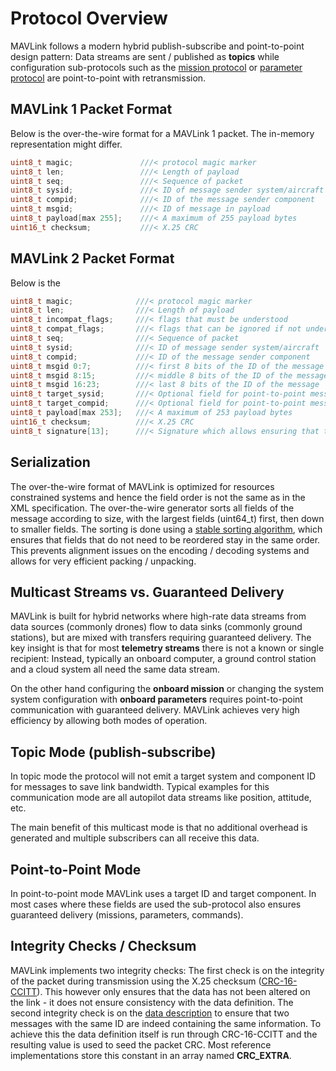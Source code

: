# Protocol Overview

MAVLink follows a modern hybrid publish-subscribe and point-to-point design pattern: Data streams are sent / published as **topics** while configuration sub-protocols such as the [mission protocol](/mission-protocol.md) or [parameter protocol](/parameter-protocol.md) are point-to-point with retransmission.

## MAVLink 1 Packet Format

Below is the over-the-wire format for a MAVLink 1 packet. The in-memory representation might differ.

```C
uint8_t magic;               ///< protocol magic marker
uint8_t len;                 ///< Length of payload
uint8_t seq;                 ///< Sequence of packet
uint8_t sysid;               ///< ID of message sender system/aircraft
uint8_t compid;              ///< ID of the message sender component
uint8_t msgid;               ///< ID of message in payload
uint8_t payload[max 255];    ///< A maximum of 255 payload bytes
uint16_t checksum;           ///< X.25 CRC
```

## MAVLink 2 Packet Format

Below is the

```C
uint8_t magic;              ///< protocol magic marker
uint8_t len;                ///< Length of payload
uint8_t incompat_flags;     ///< flags that must be understood
uint8_t compat_flags;       ///< flags that can be ignored if not understood
uint8_t seq;                ///< Sequence of packet
uint8_t sysid;              ///< ID of message sender system/aircraft
uint8_t compid;             ///< ID of the message sender component
uint8_t msgid 0:7;          ///< first 8 bits of the ID of the message
uint8_t msgid 8:15;         ///< middle 8 bits of the ID of the message
uint8_t msgid 16:23;        ///< last 8 bits of the ID of the message
uint8_t target_sysid;       ///< Optional field for point-to-point messages, used for payload else
uint8_t target_compid;      ///< Optional field for point-to-point messages, used for payload else
uint8_t payload[max 253];   ///< A maximum of 253 payload bytes
uint16_t checksum;          ///< X.25 CRC
uint8_t signature[13];      ///< Signature which allows ensuring that the link is tamper-proof
```

## Serialization

The over-the-wire format of MAVLink is optimized for resources constrained systems and hence the field order is not the same as in the XML specification. The over-the-wire generator sorts all fields of the message according to size, with the largest fields \(uint64\_t\) first, then down to smaller fields. The sorting is done using a [stable sorting algorithm](https://en.wikipedia.org/wiki/Sorting_algorithm#Stability), which ensures that fields that do not need to be reordered stay in the same order. This prevents alignment issues on the encoding / decoding systems and allows for very efficient packing / unpacking.

## Multicast Streams vs. Guaranteed Delivery

MAVLink is built for hybrid networks where high-rate data streams from data sources \(commonly drones\) flow to data sinks \(commonly ground stations\), but are mixed with transfers requiring guaranteed delivery. The key insight is that for most **telemetry streams** there is not a known or single recipient: Instead, typically an onboard computer, a ground control station and a cloud system all need the same data stream.

On the other hand configuring the **onboard mission** or changing the system system configuration with **onboard parameters** requires point-to-point communication with guaranteed delivery. MAVLink achieves very high efficiency by allowing both modes of operation.

## Topic Mode \(publish-subscribe\)

In topic mode the protocol will not emit a target system and component ID for messages to save link bandwidth. Typical examples for this communication mode are all autopilot data streams like position, attitude, etc.

The main benefit of this multicast mode is that no additional overhead is generated and multiple subscribers can all receive this data.

## Point-to-Point Mode

In point-to-point mode MAVLink uses a target ID and target component. In most cases where these fields are used the sub-protocol also ensures guaranteed delivery \(missions, parameters, commands\).

## Integrity Checks / Checksum

MAVLink implements two integrity checks: The first check is on the integrity of the packet during transmission using the X.25 checksum \([CRC-16-CCITT](https://en.wikipedia.org/wiki/Cyclic_redundancy_check)\). This however only ensures that the data has not been altered on the link - it does not ensure consistency with the data definition. The second integrity check is on the [data description](https://en.wikipedia.org/wiki/Data_definition_language) to ensure that two messages with the same ID are indeed containing the same information. To achieve this the data definition itself is run through CRC-16-CCITT and the resulting value is used to seed the packet CRC. Most reference implementations store this constant in an array named **CRC\_EXTRA**.

